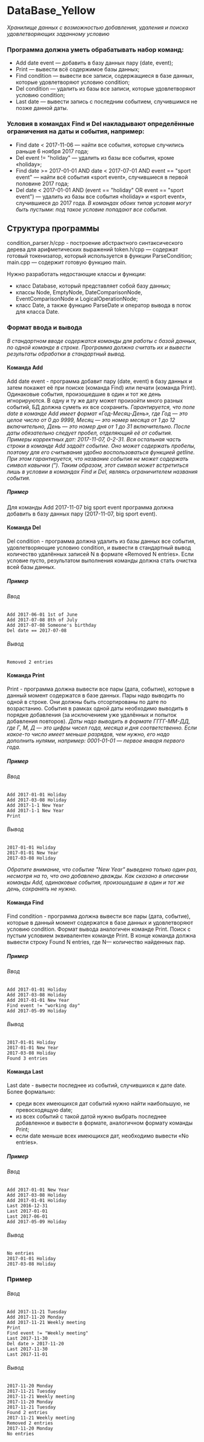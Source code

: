 # DataBase_Yellow
*Хранилище данных с возможностью добавления, удаления и поиска удовлетворяющих заданному условию*
### Программа должна уметь обрабатывать набор команд:
- Add date event — добавить в базу данных пару (date, event);
- Print — вывести всё содержимое базы данных;
- Find condition — вывести все записи, содержащиеся в базе данных, которые удовлетворяют условию condition;
- Del condition — удалить из базы все записи, которые удовлетворяют условию condition;
- Last date — вывести запись с последним событием, случившимся не позже данной даты.

### Условия в командах Find и Del накладывают определённые ограничения на даты и события, например:
- Find date < 2017-11-06 — найти все события, которые случились раньше 6 ноября 2017 года;
- Del event != "holiday" — удалить из базы все события, кроме «holiday»;
- Find date >= 2017-01-01 AND date < 2017-07-01 AND event == "sport event" — найти всё события «sport event», случившиеся в первой половине 2017 года;
- Del date < 2017-01-01 AND (event == "holiday" OR event == "sport event") — удалить из базы все события «holiday» и «sport event», случившиеся до 2017 года.
*В командах обоих типов условия могут быть пустыми: под такое условие попадают все события.*
## Структура программы
condition_parser.h/cpp - построение абстрактного синтаксического дерева для арифметических выражений
token.h/cpp — содержат готовый токенизатор, который используется в функции ParseCondition;
main.cpp — содержит готовую функцию main.

Нужно разработать недостающие классы и функции:
- класс Database, который представляет собой базу данных;
- классы Node, EmptyNode, DateComparisonNode, EventComparisonNode и LogicalOperationNode;
- класс Date, а также функцию ParseDate и оператор вывода в поток для класса Date.

### Формат ввода и вывода
*В стандартном вводе содержатся команды для работы с базой данных, по одной команде в строке. Программа должна считать их и вывести результаты обработки в стандартный вывод.* 
#### Команда Add
Add date event - программа добавит пару (date, event) в базу данных и затем покажет её при поиске (команда Find) или печати (команда Print). Одинаковые события, произошедшие в один и тот же день игнорируются. В одну и ту же дату может произойти много разных событий, БД должна суметь их все сохранить.
*Гарантируется, что поле date в команде Add имеет формат «Год-Месяц-День», где Год — это целое число от 0 до 9999, Месяц — это номер месяца от 1 до 12 включительно, День — это номер дня от 1 до 31 включительно. После даты обязательно следует пробел, отделяющий её от события. Примеры корректных дат: 2017-11-07, 0-2-31.
Вся остальная часть строки в команде Add задаёт событие. Оно может содержать пробелы, поэтому для его считывания удобно воспользоваться функцией getline. При этом гарантируется, что название события не может содержать символ кавычки ("). Таким образом, этот символ может встретиться лишь в условии в командах Find и Del, являясь ограничителем названия события.*
##### Пример
Для команды Add 2017-11-07 big sport event программа должна добавить в базу данных пару (2017-11-07, big sport event).
#### Команда Del
Del condition - программа должна удалить из базы данных все события, удовлетворяющие условию condition, и вывести в стандартный вывод количество удалённых записей N в формате «Removed N entries». Если условие пусто, результатом выполнения команды должна стать очистка всей базы данных.
##### Пример
###### Ввод
    Add 2017-06-01 1st of June
    Add 2017-07-08 8th of July
    Add 2017-07-08 Someone's birthday
    Del date == 2017-07-08
###### Вывод
    Removed 2 entries
#### Команда Print
Print - программа должна вывести все пары (дата, событие), которые в данный момент содержатся в базе данных. Пары надо выводить по одной в строке. Они должны быть отсортированы по дате по возрастанию. События в рамках одной даты необходимо выводить в порядке добавления (за исключением уже удалённых и попыток добавления повторов).
*Даты надо выводить в формате ГГГГ-ММ-ДД, где Г, М, Д — это цифры чисел года, месяца и дня соответственно. Если какое-то число имеет меньше разрядов, чем нужно, его надо дополнить нулями, например: 0001-01-01 — первое января первого года.*
##### Пример
###### Ввод
    Add 2017-01-01 Holiday
    Add 2017-03-08 Holiday
    Add 2017-1-1 New Year
    Add 2017-1-1 New Year
    Print
###### Вывод
    2017-01-01 Holiday
    2017-01-01 New Year
    2017-03-08 Holiday

*Обратите внимание, что событие "New Year" выведено только один раз, несмотря на то, что оно добавлено дважды. Как сказано в описании команды Add, одинаковые события, произошедшие в один и тот же день, сохранять не нужно.*

#### Команда Find
Find condition - программа должна вывести все пары (дата, событие), которые в данный момент содержатся в базе данных и удовлетворяют условию condition. Формат вывода аналогичен команде Print. Поиск с пустым условием эквивалентен команде Print. В конце команда должна вывести строку Found N entries, где N— количество найденных пар.
##### Пример
###### Ввод
    Add 2017-01-01 Holiday
    Add 2017-03-08 Holiday
    Add 2017-01-01 New Year
    Find event != "working day"
    Add 2017-05-09 Holiday
###### Вывод
    2017-01-01 Holiday
    2017-01-01 New Year
    2017-03-08 Holiday
    Found 3 entries

#### Команда Last
Last date - вывести последнее из событий, случившихся к дате date. Более формально:
- среди всех имеющихся дат событий нужно найти наибольшую, не превосходящую date;
- из всех событий с такой датой нужно выбрать последнее добавленное и вывести в формате, аналогичном формату команды Print;
- если date меньше всех имеющихся дат, необходимо вывести «No entries».
##### Пример
###### Ввод
    Add 2017-01-01 New Year
    Add 2017-03-08 Holiday
    Add 2017-01-01 Holiday
    Last 2016-12-31
    Last 2017-01-01
    Last 2017-06-01
    Add 2017-05-09 Holiday
###### Вывод
    No entries
    2017-01-01 Holiday
    2017-03-08 Holiday

### Пример
###### Ввод
    Add 2017-11-21 Tuesday
    Add 2017-11-20 Monday
    Add 2017-11-21 Weekly meeting
    Print
    Find event != "Weekly meeting"
    Last 2017-11-30
    Del date > 2017-11-20
    Last 2017-11-30
    Last 2017-11-01
###### Вывод
    2017-11-20 Monday
    2017-11-21 Tuesday
    2017-11-21 Weekly meeting
    2017-11-20 Monday
    2017-11-21 Tuesday
    Found 2 entries
    2017-11-21 Weekly meeting
    Removed 2 entries
    2017-11-20 Monday
    No entries
